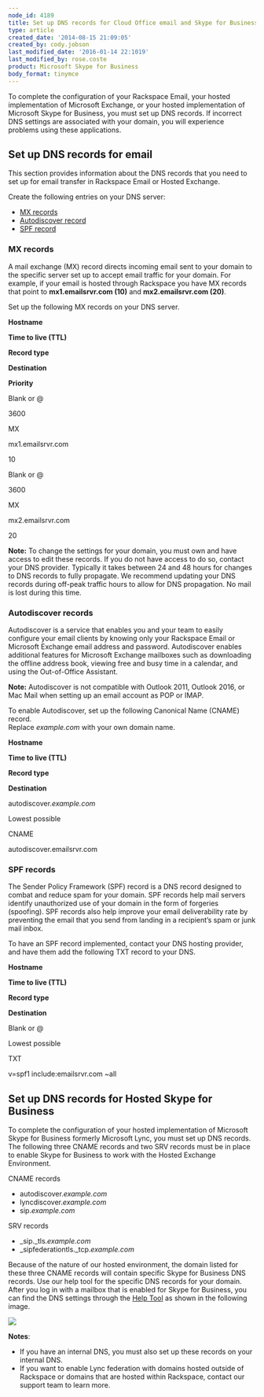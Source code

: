 ```yaml
---
node_id: 4189
title: Set up DNS records for Cloud Office email and Skype for Business
type: article
created_date: '2014-08-15 21:09:05'
created_by: cody.jobson
last_modified_date: '2016-01-14 22:1019'
last_modified_by: rose.coste
product: Microsoft Skype for Business
body_format: tinymce
---
```


To complete the configuration of your Rackspace Email, your hosted
implementation of Microsoft Exchange, or your hosted implementation of
Microsoft Skype for Business, you must set up DNS records. If incorrect
DNS settings are associated with your domain, you will experience
problems using these applications.

Set up DNS records for email
----------------------------

This section provides information about the DNS records that you need to
set up for email transfer in Rackspace Email or Hosted Exchange.

Create the following entries on your DNS server:

-   [MX records](#MX)
-   [Autodiscover record](#Autodiscover)
-   [SPF record](#SPF)

### **MX records**

A mail exchange (MX) record directs incoming email sent to your domain
to the specific server set up to accept email traffic for your domain.
For example, if your email is hosted through Rackspace you have MX
records that point to **mx1.emailsrvr.com (10)** and **mx2.emailsrvr.com
(20)**.

Set up the following MX records on your DNS server.

**Hostname**

**Time to live (TTL)**

**Record type**

**Destination**

**Priority**

Blank or @

3600

MX

mx1.emailsrvr.com

10

Blank or @

3600

MX

mx2.emailsrvr.com

20

**Note:** To change the settings for your domain, you must own and have
access to edit these records. If you do not have access to do so,
contact your DNS provider. Typically it takes between 24 and 48 hours
for changes to DNS records to fully propagate. We recommend updating
your DNS records during off-peak traffic hours to allow for DNS
propagation. No mail is lost during this time.

 

### **Autodiscover records**

Autodiscover is a service that enables you and your team to easily
configure your email clients by knowing only your Rackspace Email or
Microsoft Exchange email address and password. Autodiscover enables
additional features for Microsoft Exchange mailboxes such as downloading
the offline address book, viewing free and busy time in a calendar, and
using the Out-of-Office Assistant.

**Note:** Autodiscover is not compatible with Outlook 2011, Outlook
2016, or Mac Mail when setting up an email account as POP or IMAP.

To enable Autodiscover, set up the following Canonical Name (CNAME)
record.\
 Replace *example.com* with your own domain name.

**Hostname**

**Time to live (TTL)**

**Record type**

**Destination**

autodiscover.*example.com*

Lowest possible

CNAME

autodiscover.emailsrvr.com

 

### **SPF records**

The Sender Policy Framework (SPF) record is a DNS record designed to
combat and reduce spam for your domain. SPF records help mail servers
identify unauthorized use of your domain in the form of forgeries
(spoofing). SPF records also help improve your email deliverability rate
by preventing the email that you send from landing in a recipient&rsquo;s spam
or junk mail inbox.

To have an SPF record implemented, contact your DNS hosting provider,
and have them add the following TXT record to your DNS.

**Hostname**

**Time to live (TTL)**

**Record type**

**Destination**

Blank or @

Lowest possible

TXT

v=spf1 include:emailsrvr.com \~all

 

**Set up DNS records for Hosted Skype for Business**
----------------------------------------------------

To complete the configuration of your hosted implementation of Microsoft
Skype for Business formerly Microsoft Lync, you must set up DNS records.
The following three CNAME records and two SRV records must be in place
to enable Skype for Business to work with the Hosted Exchange
Environment.

CNAME records

-   autodiscover.*example.com*
-   lyncdiscover.*example.com*
-   sip.*example.com*

SRV records

-   \_sip.\_tls.*example.com*
-   \_sipfederationtls.\_tcp.*example.com*

Because of the nature of our hosted environment, the domain listed for
these three CNAME records will contain specific Skype for Business DNS
records. Use our help tool for the specific DNS records for your domain.
After you log in with a mailbox that is enabled for Skype for Business,
you can find the DNS settings through the [Help
Tool](https://emailhelp.rackspace.com/) as shown in the following image.

![](/knowledge_center/sites/default/files/field/image/SkypeforBusinessa.png)

**Notes**:

-   If you have an internal DNS, you must also set up these records on
    your internal DNS.
-   If you want to enable Lync federation with domains hosted outside of
    Rackspace or domains that are hosted within Rackspace, contact our
    support team to learn more.


